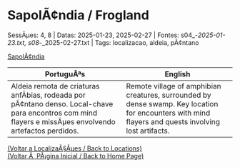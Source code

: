 ﻿
# SapolÃ¢ndia / Frogland

SessÃµes: 4, 8 | Datas: 2025-01-23, 2025-02-27 | Fontes: s04_-_2025-01-23.txt, s08_-_2025-02-27.txt | Tags: localizacao, aldeia, pÃ¢ntano

[SapolÃ¢ndia](sapolandia.png)

| PortuguÃªs | English |
|-----------|---------|
| Aldeia remota de criaturas anfÃ­bias, rodeada por pÃ¢ntano denso. Local-chave para encontros com mind flayers e missÃµes envolvendo artefactos perdidos. | Remote village of amphibian creatures, surrounded by dense swamp. Key location for encounters with mind flayers and quests involving lost artifacts. |

[(Voltar a LocalizaÃ§Ãµes / Back to Locations)](localizacoes.md)  
[(Voltar Ã  PÃ¡gina Inicial / Back to Home Page)](../../home.md)


























